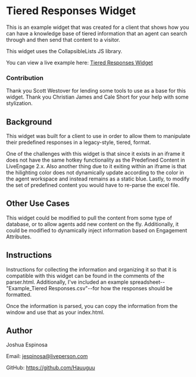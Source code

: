 # Tiered Responses Widget 
This is an example widget that was created for a client that shows how you can have a knowledge base of tiered information that an agent can search through and then send that content to a visitor.

This widget uses the CollapsibleLists JS library.

You can view a live example here: [Tiered Responses Widget](https://tiered-responses-widget.herokuapp.com/index.html)

### Contribution 
Thank you Scott Westover for lending some tools to use as a base for this widget. Thank you Christian James and Cale Short for your help with some stylization.

## Background
This widget was built for a client to use in order to allow them to manipulate their predefined responses in a legacy-style, tiered, format.

One of the challenges with this widget is that since it exists in an iframe it does not have the same hotkey functionality as the Predefined Content in LiveEngage 2.x. Also another thing due to it exiting within an iframe is that the hilighting color does not dynamically update according to the color in the agent workspace and instead remains as a static blue. Lastly, to modify the set of predefined content you would have to re-parse the excel file.

## Other Use Cases
This widget could be modified to pull the content from some type of database, or to allow agents add new content on the fly. Additionally, it could be modified to dynamically inject information based on Engagement Attributes.

## Instructions
Instructions for collecting the information and organizing it so that it is compatible with this widget can be found in the comments of the parser.html. Additionally, I've included an example spreadsheet--"Example_Tiered Responses.csv"--for how the responses should be formatted.

Once the information is parsed, you can copy the information from the window and use that as your index.html.

## Author
Joshua Espinosa

Email: jespinosa@liveperson.com

GitHub: https://github.com/Hauuguu
